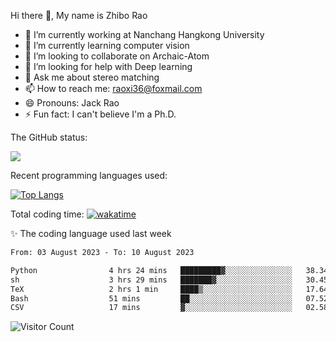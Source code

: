 Hi there 👋, My name is Zhibo Rao
- 🔭 I’m currently working at Nanchang Hangkong University
- 🌱 I’m currently learning computer vision
- 👯 I’m looking to collaborate on Archaic-Atom
- 🤔 I’m looking for help with Deep learning
- 💬 Ask me about stereo matching
- 📫 How to reach me: raoxi36@foxmail.com
- 😄 Pronouns: Jack Rao
- ⚡ Fun fact: I can't believe I'm a Ph.D.

The GitHub status:

![](https://github-readme-stats.vercel.app/api?username=ZhiboRao)

Recent programming languages used:

[![Top Langs](https://github-readme-stats.vercel.app/api/top-langs/?username=ZhiboRao&layout=compact)](https://github.com/anuraghazra/github-readme-stats)

Total coding time: [![wakatime](https://wakatime.com/badge/user/51ec5ec7-4742-4243-9eea-732ade32c0b7.svg)](https://wakatime.com/@51ec5ec7-4742-4243-9eea-732ade32c0b7)

✨ The coding language used last week 
<!--START_SECTION:waka-->

```txt
From: 03 August 2023 - To: 10 August 2023

Python                4 hrs 24 mins   █████████▓░░░░░░░░░░░░░░░   38.34 %
sh                    3 hrs 29 mins   ███████▓░░░░░░░░░░░░░░░░░   30.45 %
TeX                   2 hrs 1 min     ████▒░░░░░░░░░░░░░░░░░░░░   17.64 %
Bash                  51 mins         ██░░░░░░░░░░░░░░░░░░░░░░░   07.52 %
CSV                   17 mins         ▓░░░░░░░░░░░░░░░░░░░░░░░░   02.58 %
```

<!--END_SECTION:waka-->

![Visitor Count](https://profile-counter.glitch.me/Raohaocheng/count.svg)
